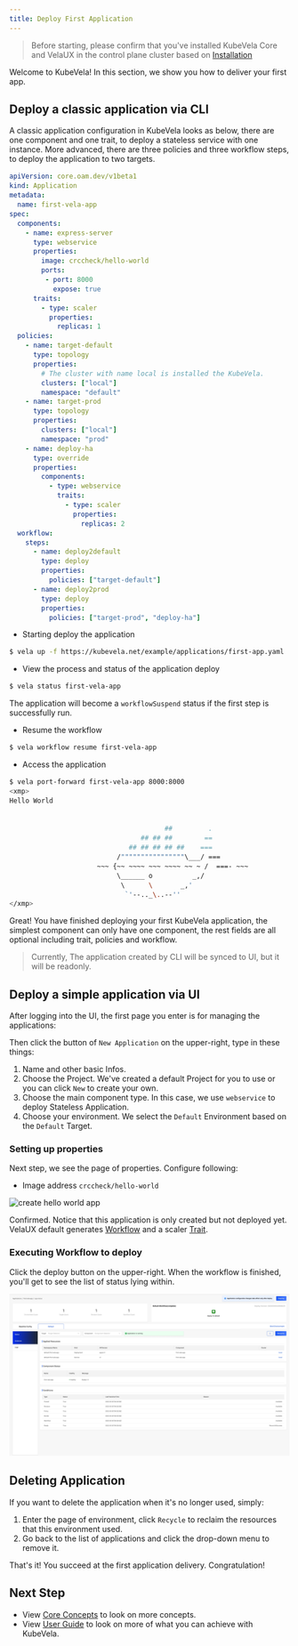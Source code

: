 ```yaml
---
title: Deploy First Application
---
```


> Before starting, please confirm that you've installed KubeVela Core and VelaUX in the control plane cluster based on [Installation](./install.mdx)

Welcome to KubeVela! In this section, we show you how to deliver your first app.

## Deploy a classic application via CLI

A classic application configuration in KubeVela looks as below, there are one component and one trait, to deploy a stateless service with one instance. More advanced, there are three policies and three workflow steps, to deploy the application to two targets.

```yaml
apiVersion: core.oam.dev/v1beta1
kind: Application
metadata:
  name: first-vela-app
spec:
  components:
    - name: express-server
      type: webservice
      properties:
        image: crccheck/hello-world
        ports:
         - port: 8000
           expose: true
      traits:
        - type: scaler
          properties:
            replicas: 1
  policies:
    - name: target-default
      type: topology
      properties:
        # The cluster with name local is installed the KubeVela.
        clusters: ["local"]
        namespace: "default"
    - name: target-prod
      type: topology
      properties:
        clusters: ["local"]
        namespace: "prod"
    - name: deploy-ha
      type: override
      properties:
        components:
          - type: webservice
            traits:
              - type: scaler
                properties:
                  replicas: 2
  workflow:
    steps:
      - name: deploy2default
        type: deploy
        properties:
          policies: ["target-default"]
      - name: deploy2prod
        type: deploy
        properties:
          policies: ["target-prod", "deploy-ha"]
```

* Starting deploy the application

```bash
$ vela up -f https://kubevela.net/example/applications/first-app.yaml
```

* View the process and status of the application deploy

```bash
$ vela status first-vela-app
```

The application will become a `workflowSuspend` status if the first step is successfully run.

* Resume the workflow

```bash
$ vela workflow resume first-vela-app
```

* Access the application

```bash
$ vela port-forward first-vela-app 8000:8000
<xmp>
Hello World


                                       ##         .
                                 ## ## ##        ==
                              ## ## ## ## ##    ===
                           /""""""""""""""""\___/ ===
                      ~~~ {~~ ~~~~ ~~~ ~~~~ ~~ ~ /  ===- ~~~
                           \______ o          _,/
                            \      \       _,'
                             `'--.._\..--''
</xmp>
```

Great! You have finished deploying your first KubeVela application, the simplest component can only have one component, the rest fields are all optional including trait, policies and workflow.

> Currently, The application created by CLI will be synced to UI, but it will be readonly.

## Deploy a simple application via UI

After logging into the UI, the first page you enter is for managing the applications:

Then click the button of `New Application` on the upper-right, type in these things:

1. Name and other basic Infos.
2. Choose the Project. We've created a default Project for you to use or you can click `New` to create your own.
3. Choose the main component type. In this case, we use `webservice` to deploy Stateless Application.
4. Choose your environment. We select the `Default` Environment based on the `Default` Target.

### Setting up properties

Next step, we see the page of properties. Configure following:

- Image address `crccheck/hello-world`

![create hello world app](https://static.kubevela.net/images/1.3/create-helloworld.jpg)

Confirmed. Notice that this application is only created but not deployed yet. VelaUX default generates [Workflow](./getting-started/core-concept#workflow) and a scaler [Trait](./getting-started/core-concept#trait).

### Executing Workflow to deploy

Click the deploy button on the upper-right. When the workflow is finished, you'll get to see the list of status lying within.

![](./resources/succeed-first-vela-app.jpg)

## Deleting Application

If you want to delete the application when it's no longer used, simply:

1. Enter the page of environment, click `Recycle` to reclaim the resources that this environment used.
2. Go back to the list of applications and click the drop-down menu to remove it.

That's it! You succeed at the first application delivery. Congratulation!

## Next Step

- View [Core Concepts](./getting-started/core-concept) to look on more concepts.
- View [User Guide](./tutorials/webservice) to look on more of what you can achieve with KubeVela.
